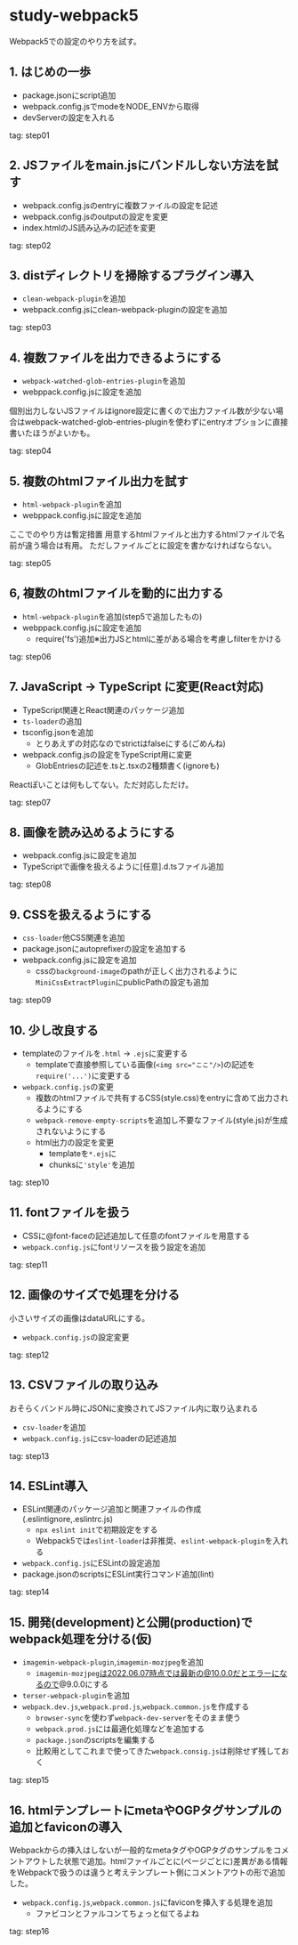 # study-webpack5
Webpack5での設定のやり方を試す。

## 1. はじめの一歩
- package.jsonにscript追加
- webpack.config.jsでmodeをNODE_ENVから取得
- devServerの設定を入れる

tag: step01

## 2. JSファイルをmain.jsにバンドルしない方法を試す
- webpack.config.jsのentryに複数ファイルの設定を記述
- webpack.config.jsのoutputの設定を変更
- index.htmlのJS読み込みの記述を変更

tag: step02

## 3. distディレクトリを掃除するプラグイン導入
- `clean-webpack-plugin`を追加
- webpack.config.jsにclean-webpack-pluginの設定を追加

tag: step03

## 4. 複数ファイルを出力できるようにする
- `webpack-watched-glob-entries-plugin`を追加
- webppack.config.jsに設定を追加

個別出力しないJSファイルはignore設定に書くので出力ファイル数が少ない場合はwebpack-watched-glob-entries-pluginを使わずにentryオプションに直接書いたほうがよいかも。

tag: step04

## 5. 複数のhtmlファイル出力を試す
- `html-webpack-plugin`を追加
- webppack.config.jsに設定を追加

ここでのやり方は暫定措置
用意するhtmlファイルと出力するhtmlファイルで名前が違う場合は有用。
ただしファイルごとに設定を書かなければならない。

tag: step05


## 6, 複数のhtmlファイルを動的に出力する
- `html-webpack-plugin`を追加(step5で追加したもの)
- webppack.config.jsに設定を追加
  - require('fs')追加※出力JSとhtmlに差がある場合を考慮しfilterをかける

tag: step06

## 7. JavaScript -> TypeScript に変更(React対応)
- TypeScript関連とReact関連のパッケージ追加
- `ts-loader`の追加
- tsconfig.jsonを追加
  - とりあえずの対応なのでstrictはfalseにする(ごめんね)
- webpack.config.jsの設定をTypeScript用に変更
  - GlobEntriesの記述を.tsと.tsxの2種類書く(ignoreも)

Reactぽいことは何もしてない。ただ対応しただけ。

tag: step07

## 8. 画像を読み込めるようにする
- webpack.config.jsに設定を追加
- TypeScriptで画像を扱えるように[任意].d.tsファイル追加

tag: step08

## 9. CSSを扱えるようにする
- `css-loader`他CSS関連を追加
- package.jsonにautoprefixerの設定を追加する
- webpack.config.jsに設定を追加
  - cssの`background-image`のpathが正しく出力されるように`MiniCssExtractPlugin`にpublicPathの設定も追加
  
tag: step09

## 10. 少し改良する
- templateのファイルを`.html` -> `.ejs`に変更する
  - templateで直接参照している画像(`<img src="ここ"/>`)の記述を`require('...')`に変更する
- `webpack.config.js`の変更
  - 複数のhtmlファイルで共有するCSS(style.css)をentryに含めて出力されるようにする
  - `webpack-remove-empty-scripts`を追加し不要なファイル(style.js)が生成されないようにする
  - html出力の設定を変更
	- templateを`*.ejs`に
	- chunksに`'style'`を追加

tag: step10
	
## 11. fontファイルを扱う
- CSSに@font-faceの記述追加して任意のfontファイルを用意する
- `webpack.config.js`にfontリソースを扱う設定を追加

tag: step11

## 12. 画像のサイズで処理を分ける
小さいサイズの画像はdataURLにする。

- `webpack.config.js`の設定変更

tag: step12

## 13. CSVファイルの取り込み
おそらくバンドル時にJSONに変換されてJSファイル内に取り込まれる

- `csv-loader`を追加
- `webpack.config.js`にcsv-loaderの記述追加

tag: step13

## 14. ESLint導入
- ESLint関連のパッケージ追加と関連ファイルの作成(.eslintignore,.eslintrc.js)
  - `npx eslint init`で初期設定をする
  - Webpack5では`eslint-loader`は非推奨、`eslint-webpack-plugin`を入れる
- `webpack.config.js`にESLintの設定追加
- package.jsonのscriptsにESLint実行コマンド追加(lint)

tag: step14

## 15. 開発(development)と公開(production)でwebpack処理を分ける(仮)
- `imagemin-webpack-plugin`,`imagemin-mozjpeg`を追加
  - `imagemin-mozjpeg`は2022.06.07時点では最新の@10.0.0だとエラーになるので@9.0.0にする
- `terser-webpack-plugin`を追加
- `webpack.dev.js`,`webpack.prod.js`,`webpack.common.js`を作成する
  - `browser-sync`を使わず`webpack-dev-server`をそのまま使う
  - `webpack.prod.js`には最適化処理などを追加する
  - `package.json`のscriptsを編集する
  - 比較用としてこれまで使ってきた`webpack.consig.js`は削除せず残しておく

tag: step15

## 16. htmlテンプレートにmetaやOGPタグサンプルの追加とfaviconの導入
Webpackからの挿入はしないが一般的なmetaタグやOGPタグのサンプルをコメントアウトした状態で追加。htmlファイルごとに(ページごとに)差異がある情報をWebpackで扱うのは違うと考えテンプレート側にコメントアウトの形で追加した。

- `webpack.config.js`,`webpack.common.js`にfaviconを挿入する処理を追加
  - ファビコンとファルコンてちょっと似てるよね

tag: step16
